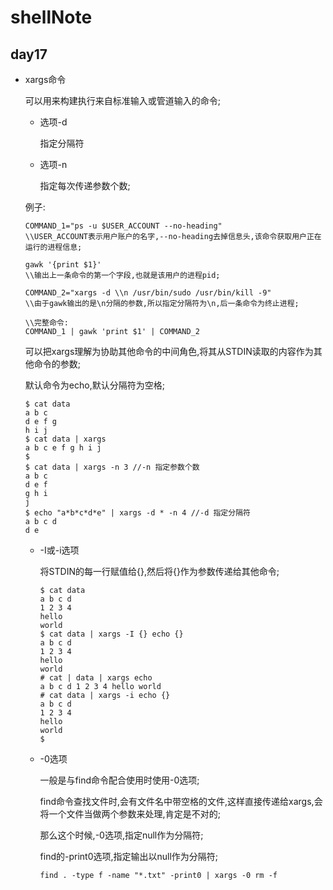 # shellNote

## day17

* xargs命令

	可以用来构建执行来自标准输入或管道输入的命令;

	* 选项-d

		指定分隔符

	* 选项-n

		指定每次传递参数个数;

	例子:

	```
	COMMAND_1="ps -u $USER_ACCOUNT --no-heading"	
	\\USER_ACCOUNT表示用户账户的名字,--no-heading去掉信息头,该命令获取用户正在运行的进程信息;
	
	gawk '{print $1}' 
	\\输出上一条命令的第一个字段,也就是该用户的进程pid;
	
	COMMAND_2="xargs -d \\n /usr/bin/sudo /usr/bin/kill -9" 
	\\由于gawk输出的是\n分隔的参数,所以指定分隔符为\n,后一条命令为终止进程;

	\\完整命令:
	COMMAND_1 | gawk 'print $1' | COMMAND_2
	```

	可以把xargs理解为协助其他命令的中间角色,将其从STDIN读取的内容作为其他命令的参数;

	默认命令为echo,默认分隔符为空格;

	```
	$ cat data
	a b c
	d e f g
	h i j
	$ cat data | xargs
	a b c e f g h i j
	$
	$ cat data | xargs -n 3 //-n 指定参数个数
	a b c
	d e f
	g h i
	j
	$ echo "a*b*c*d*e" | xargs -d * -n 4 //-d 指定分隔符
	a b c d 
	d e 
	```

	* -I或-i选项

		将STDIN的每一行赋值给{},然后将{}作为参数传递给其他命令;

		```
		$ cat data
		a b c d 
		1 2 3 4 
		hello
		world
		$ cat data | xargs -I {} echo {}
		a b c d
		1 2 3 4
		hello
		world
		# cat | data | xargs echo
		a b c d 1 2 3 4 hello world
		# cat data | xargs -i echo {}
		a b c d
		1 2 3 4
		hello
		world
		$	
		```

	* -0选项

		一般是与find命令配合使用时使用-0选项;

		find命令查找文件时,会有文件名中带空格的文件,这样直接传递给xargs,会将一个文件当做两个参数来处理,肯定是不对的;

		那么这个时候,-0选项,指定null作为分隔符;

		find的-print0选项,指定输出以null作为分隔符;

		`find . -type f -name "*.txt" -print0 | xargs -0 rm -f`
